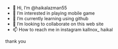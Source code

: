 - 👋 Hi, I’m @haikalazman55
- 👀 I’m interested in playing mobile game
- 🌱 I’m currently learning using github
- 💞️ I’m looking to collaborate on this web site
- 📫 How to reach me in instagram kallnox_
haikal
<!---
haikalazman55/haikalazman55 is a ✨ special ✨ repository because its `README.md` (this file) appears on your GitHub profile.
You can click the Preview link to take a look at your changes.
--->thank you
